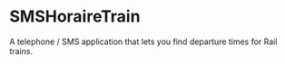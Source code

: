 SMSHoraireTrain
=========

A telephone / SMS application that lets you find departure times for Rail trains.



